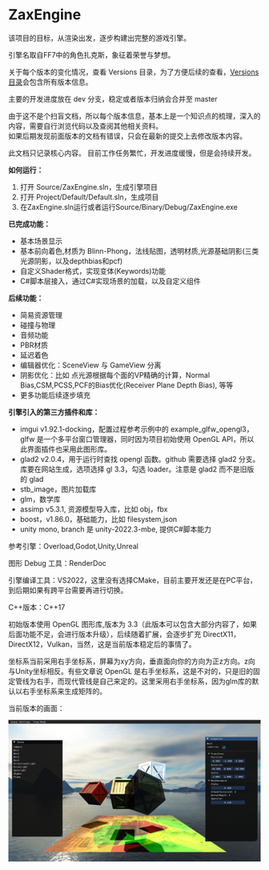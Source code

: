 # ZaxEngine

该项目的目标，从渲染出发，逐步构建出完整的游戏引擎。

引擎名取自FF7中的角色扎克斯，象征着荣誉与梦想。

关于每个版本的变化情况，查看 Versions 目录，为了方便后续的查看，[Versions目录](./Versions)会包含所有版本信息。

主要的开发进度放在 dev 分支，稳定或者版本归纳会合并至 master

由于这不是个扫盲文档，所以每个版本信息，基本上是一个知识点的梳理，深入的内容，需要自行浏览代码以及查阅其他相关资料。<br>
如果后期发现前面版本的文档有错误，只会在最新的提交上去修改版本内容。

此文档只记录核心内容。
目前工作任务繁忙，开发进度缓慢，但是会持续开发。

**如何运行：**
1. 打开 Source/ZaxEngine.sln，生成引擎项目
2. 打开 Project/Default/Default.sln，生成项目
3. 在ZaxEngine.sln运行或者运行Source/Binary/Debug/ZaxEngine.exe

**已完成功能：**
* 基本场景显示
* 基本前向着色,材质为 Blinn-Phong，法线贴图，透明材质,光源基础阴影(三类光源阴影，以及depthbias和pcf)
* 自定义Shader格式，实现变体(Keywords)功能
* C#脚本层接入，通过C#实现场景的加载，以及自定义组件


**后续功能：**
* 简易资源管理
* 碰撞与物理
* 音频功能
* PBR材质
* 延迟着色
* 编辑器优化：SceneView 与 GameView 分离
* 阴影优化：比如 点光源根据每个面的VP精确的计算，Normal Bias,CSM,PCSS,PCF的Bias优化(Receiver Plane Depth Bias), 等等
* 更多功能后续逐步填充

**引擎引入的第三方插件和库：**
* imgui v1.92.1-docking，配置过程参考示例中的 example_glfw_opengl3，glfw 是一个多平台窗口管理器，同时因为项目初始使用 OpenGL API，所以此界面插件也采用此图形库。
* glad2 v2.0.4，用于运行时查找 opengl 函数。github 需要选择 glad2 分支。库要在网站生成，选项选择 gl 3.3，勾选 loader。注意是 glad2 而不是旧版的 glad
* stb_image，图片加载库
* glm，数学库
* assimp v5.3.1, 资源模型导入库，比如 obj，fbx
* boost，v1.86.0，基础能力，比如 filesystem,json
* unity mono, branch 是 unity-2022.3-mbe, 提供C#脚本能力

参考引擎：Overload,Godot,Unity,Unreal

图形 Debug 工具：RenderDoc

引擎编译工具：VS2022，这里没有选择CMake，目前主要开发还是在PC平台，到后期如果有跨平台需要再进行切换。

C++版本：C++17

初始版本使用 OpenGL 图形库,版本为 3.3（此版本可以包含大部分内容了，如果后面功能不足，会进行版本升级），后续随着扩展，会逐步扩充 DirectX11，DirectX12，Vulkan，当然，这是当前版本稳定后的事情了。

坐标系当前采用右手坐标系，屏幕为xy方向，垂直面向你的方向为正z方向。z向与Unity坐标相反。有些文章说 OpenGL 是右手坐标系，这是不对的，只是旧的固定管线为右手，而现代管线是自己来定的。这里采用右手坐标系，因为glm库的默认以右手坐标系来生成矩阵的。

当前版本的画面：

![](./Versions/Assets/v0.15_result.png)
